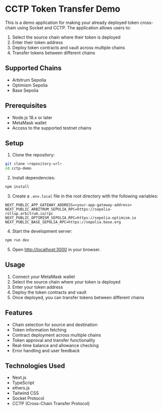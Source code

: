 # CCTP Token Transfer Demo

This is a demo application for making your already deployed token cross-chain using Socket and CCTP. The application allows users to:

1. Select the source chain where their token is deployed
2. Enter their token address
3. Deploy token contracts and vault across multiple chains
4. Transfer tokens between different chains

## Supported Chains

- Arbitrum Sepolia
- Optimism Sepolia
- Base Sepolia

## Prerequisites

- Node.js 18.x or later
- MetaMask wallet
- Access to the supported testnet chains

## Setup

1. Clone the repository:
```bash
git clone <repository-url>
cd cctp-demo
```

2. Install dependencies:
```bash
npm install
```

3. Create a `.env.local` file in the root directory with the following variables:
```
NEXT_PUBLIC_APP_GATEWAY_ADDRESS=<your-app-gateway-address>
NEXT_PUBLIC_ARBITRUM_SEPOLIA_RPC=https://sepolia-rollup.arbitrum.io/rpc
NEXT_PUBLIC_OPTIMISM_SEPOLIA_RPC=https://sepolia.optimism.io
NEXT_PUBLIC_BASE_SEPOLIA_RPC=https://sepolia.base.org
```

4. Start the development server:
```bash
npm run dev
```

5. Open [http://localhost:3000](http://localhost:3000) in your browser.

## Usage

1. Connect your MetaMask wallet
2. Select the source chain where your token is deployed
3. Enter your token address
4. Deploy the token contracts and vault
5. Once deployed, you can transfer tokens between different chains

## Features

- Chain selection for source and destination
- Token information fetching
- Contract deployment across multiple chains
- Token approval and transfer functionality
- Real-time balance and allowance checking
- Error handling and user feedback

## Technologies Used

- Next.js
- TypeScript
- ethers.js
- Tailwind CSS
- Socket Protocol
- CCTP (Cross-Chain Transfer Protocol) 